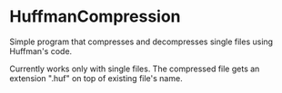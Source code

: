 # HuffmanCompression
Simple program that compresses and decompresses single files using Huffman's code.

Currently works only with single files. The compressed file gets an extension ".huf" on top of existing file's name.

